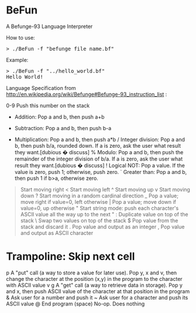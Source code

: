 BeFun
=====

A Befunge-93 Language Interpreter

How to use:
<pre>
> ./BeFun -f "befunge_file_name.bf"
</pre>

Example:
<pre>
> ./BeFun -f "../hello_world.bf"
Hello World!
</pre>

Language Specification from http://en.wikipedia.org/wiki/Befunge#Befunge-93_instruction_list :

0-9	Push this number on the stack
+	Addition: Pop a and b, then push a+b
-	Subtraction: Pop a and b, then push b-a
*	Multiplication: Pop a and b, then push a*b
/	Integer division: Pop a and b, then push b/a, rounded down. If a is zero, ask the user what result they want.[dubious � discuss]
%	Modulo: Pop a and b, then push the remainder of the integer division of b/a. If a is zero, ask the user what result they want.[dubious � discuss]
!	Logical NOT: Pop a value. If the value is zero, push 1; otherwise, push zero.
`	Greater than: Pop a and b, then push 1 if b>a, otherwise zero.
>	Start moving right
<	Start moving left
^	Start moving up
v	Start moving down
?	Start moving in a random cardinal direction
_	Pop a value; move right if value=0, left otherwise
|	Pop a value; move down if value=0, up otherwise
"	Start string mode: push each character's ASCII value all the way up to the next "
:	Duplicate value on top of the stack
\	Swap two values on top of the stack
$	Pop value from the stack and discard it
.	Pop value and output as an integer
,	Pop value and output as ASCII character
#	Trampoline: Skip next cell
p	A "put" call (a way to store a value for later use). Pop y, x and v, then change the character at the position (x,y) in the program to the character with ASCII value v
g	A "get" call (a way to retrieve data in storage). Pop y and x, then push ASCII value of the character at that position in the program
&	Ask user for a number and push it
~	Ask user for a character and push its ASCII value
@	End program
(space)	No-op. Does nothing
